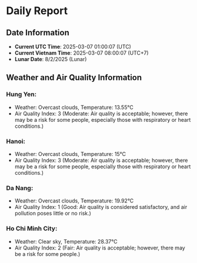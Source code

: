 # Daily Report
## Date Information
- **Current UTC Time**: 2025-03-07 01:00:07 (UTC)
- **Current Vietnam Time**: 2025-03-07 08:00:07 (UTC+7)
- **Lunar Date**: 8/2/2025 (Lunar)

## Weather and Air Quality Information

### Hung Yen:
- Weather: Overcast clouds, Temperature: 13.55°C
- Air Quality Index: 3 (Moderate: Air quality is acceptable; however, there may be a risk for some people, especially those with respiratory or heart conditions.)

### Hanoi:
- Weather: Overcast clouds, Temperature: 15°C
- Air Quality Index: 3 (Moderate: Air quality is acceptable; however, there may be a risk for some people, especially those with respiratory or heart conditions.)

### Da Nang:
- Weather: Overcast clouds, Temperature: 19.92°C
- Air Quality Index: 1 (Good: Air quality is considered satisfactory, and air pollution poses little or no risk.)

### Ho Chi Minh City:
- Weather: Clear sky, Temperature: 28.37°C
- Air Quality Index: 2 (Fair: Air quality is acceptable; however, there may be a risk for some people.)
